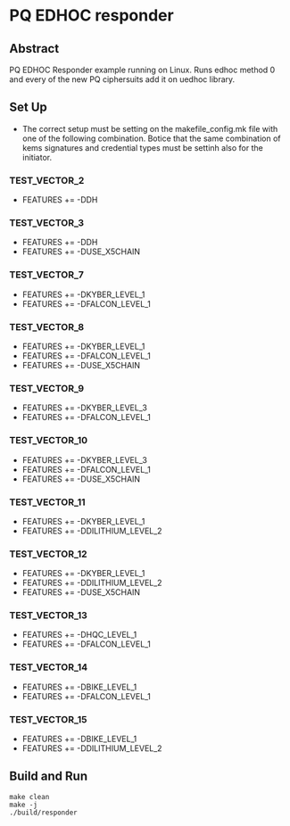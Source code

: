 # PQ EDHOC responder
## Abstract
PQ EDHOC Responder example running on Linux. Runs edhoc method 0 and every of the new PQ ciphersuits add it on uedhoc library. 

## Set Up 
- The correct setup must be setting on the makefile_config.mk file with one of the following combination. Botice that the same combination of kems signatures and credential types must be settinh also for the initiator.
### TEST_VECTOR_2 
- FEATURES += -DDH

### TEST_VECTOR_3 
- FEATURES += -DDH
- FEATURES += -DUSE_X5CHAIN

### TEST_VECTOR_7 
- FEATURES += -DKYBER_LEVEL_1
- FEATURES += -DFALCON_LEVEL_1

### TEST_VECTOR_8 
- FEATURES += -DKYBER_LEVEL_1
- FEATURES += -DFALCON_LEVEL_1
- FEATURES += -DUSE_X5CHAIN

### TEST_VECTOR_9 
- FEATURES += -DKYBER_LEVEL_3
- FEATURES += -DFALCON_LEVEL_1

### TEST_VECTOR_10 
- FEATURES += -DKYBER_LEVEL_3
- FEATURES += -DFALCON_LEVEL_1
- FEATURES += -DUSE_X5CHAIN

### TEST_VECTOR_11
- FEATURES += -DKYBER_LEVEL_1
- FEATURES += -DDILITHIUM_LEVEL_2

### TEST_VECTOR_12 
- FEATURES += -DKYBER_LEVEL_1
- FEATURES += -DDILITHIUM_LEVEL_2
- FEATURES += -DUSE_X5CHAIN

### TEST_VECTOR_13
- FEATURES += -DHQC_LEVEL_1
- FEATURES += -DFALCON_LEVEL_1

### TEST_VECTOR_14
- FEATURES += -DBIKE_LEVEL_1
- FEATURES += -DFALCON_LEVEL_1

### TEST_VECTOR_15
- FEATURES += -DBIKE_LEVEL_1
- FEATURES += -DDILITHIUM_LEVEL_2

## Build and Run
```
make clean
make -j
./build/responder
```
